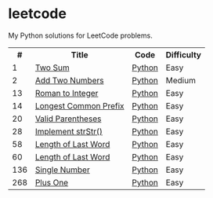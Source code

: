 # leetcode

My Python solutions for LeetCode problems.

<table>
  <tr>
    <th>#</th>
    <th>Title</th>
    <th>Code</th>
    <th>Difficulty</th>
  </tr>
  <tr>
    <td>1</td>
    <td><a href="https://leetcode.com/problems/two-sum/">Two Sum</td>
    <td><a href="./python/two_sum/two_sum.py">Python</a></td>
    <td>Easy</td>
  </tr>
  <tr>
    <td>2</td>
    <td><a href="https://leetcode.com/problems/add-two-numbers/">Add Two Numbers</td>
    <td><a href="./python/add_two_numbers/add_two_numbers.py">Python</a></td>
    <td>Medium</td>
  </tr>
  <tr>
    <td>13</td>
    <td><a href="https://leetcode.com/problems/roman-to-integer/">Roman to Integer</td>
    <td><a href="./python/roman_to_integer/roman_to_integer.py">Python</a></td>
    <td>Easy</td>
  </tr>
  <tr>
    <td>14</td>
    <td><a href="https://leetcode.com/problems/longest-common-prefix/">Longest Common Prefix</td>
    <td><a href="./python/longest_common_prefix/longest_common_prefix.py">Python</a></td>
    <td>Easy</td>
  </tr>
  <tr>
    <td>20</td>
    <td><a href="https://leetcode.com/problems/valid-parentheses/">Valid Parentheses</td>
    <td><a href="./python/valid_parentheses/valid_parentheses.py">Python</a></td>
    <td>Easy</td>
  </tr>
  <tr>
    <td>28</td>
    <td><a href="https://leetcode.com/problems/implement-strstr/">Implement strStr()</td>
    <td><a href="./python/implement_str_str/implement_str_str.py">Python</a></td>
    <td>Easy</td>
  </tr>
  <tr>
    <td>58</td>
    <td><a href="https://leetcode.com/problems/length-of-last-word/">Length of Last Word</td>
    <td><a href="./python/length_of_last_word/length_of_last_word.py">Python</a></td>
    <td>Easy</td>
  </tr>
  <tr>
    <td>60</td>
    <td><a href="https://leetcode.com/problems/length-of-last-word/">Length of Last Word</td>
    <td><a href="./python/length_of_last_word/length_of_last_word.py">Python</a></td>
    <td>Easy</td>
  </tr>
  <tr>
    <td>136</td>
    <td><a href="https://leetcode.com/problems/single-number/">Single Number</td>
    <td><a href="./python/single_number/single_number.py">Python</a></td>
    <td>Easy</td>
  </tr>
  <tr>
    <td>268</td>
    <td><a href="https://leetcode.com/problems/plus-one/">Plus One</td>
    <td><a href="./python/plus_one/plus_one.py">Python</a></td>
    <td>Easy</td>
  </tr>
</table>
